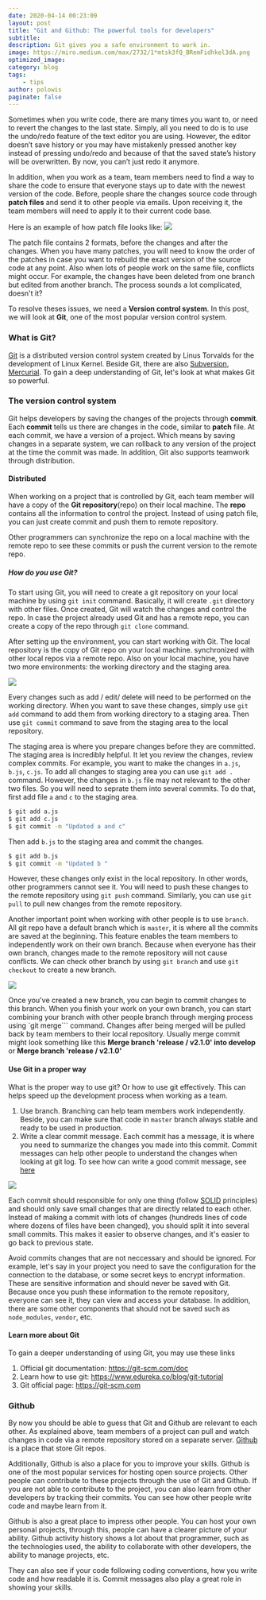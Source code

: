 ```yaml
---
date: 2020-04-14 00:23:09
layout: post
title: "Git and Github: The powerful tools for developers"
subtitle:
description: Git gives you a safe environment to work in.
image: https://miro.medium.com/max/2732/1*mtsk3fQ_BRemFidhkel3dA.png
optimized_image:
category: blog
tags:
    - tips
author: polowis
paginate: false
---
```

Sometimes when you write code, there are many times you want to, or need to revert the changes to the last state. Simply, all you need to do is to use the undo/redo feature of the text editor you are using. However, the editor doesn’t save history or you may have mistakenly pressed another key instead of pressing undo/redo and because of that the saved state’s history will be overwritten. By now, you can’t just redo it anymore. 

In addition, when you work as a team, team members need to find a way to share the code to ensure that everyone stays up to date with the newest version of the code. Before, people share the changes source code through **patch files** and send it to other people via emails. Upon receiving it, the team members will need to apply it to their current code base. 

Here is an example of how patch file looks like:
<img src="https://www.howtogeek.com/wp-content/uploads/2019/05/patch_12.png"/>

The patch file contains 2 formats, before the changes and after the changes. When you have many patches, you will need to know the order of the patches in case you want to rebuild the exact version of the source code at any point. Also when lots of people work on the same file, conflicts might occur. For example, the changes have been deleted from one branch but edited from another branch. The process sounds a lot complicated, doesn't it?

To resolve theses issues, we need a **Version control system**. In this post, we will look at **Git**, one of the most popular version control system. 


### What is Git?

[Git](https://git-scm.com) is a distributed version control system created by  Linus Torvalds for the development of Linux Kernel. Beside Git, there are also [Subversion](https://subversion.apache.org), [Mercurial](https://www.mercurial-scm.org). To gain a deep understanding of Git, let's look at what makes Git so powerful. 

### The version control system

Git helps developers by saving the changes of the projects through **commit**. Each **commit** tells us there are changes in the code, similar to **patch** file. At each commit, we have a version of a project. Which means by saving changes in a separate system, we can rollback to any version of the project at the time the commit was made. In addition, Git also supports teamwork through distribution.

#### Distributed

When working on a project that is controlled by Git, each team member will have a copy of the **Git repository**(repo) on their local machine. The **repo** contains all the information to control the project. Instead of using patch file, you can just create commit and push them to remote repository. 

Other programmers can synchronize the repo on a local machine with the remote repo to see these commits or push the current version to the remote repo.

##### How do you use Git?

To start using Git, you will need to create a git repository on your local machine by using ```git init``` command. Basically, it will create ```.git``` directory with other files. Once created, Git will watch the changes and control the repo. In case the project already used Git and has a remote repo, you can create a copy of the repo through ```git clone``` command.

After setting up the environment, you can start working with Git. The local repository is the copy of Git repo on your local machine. synchronized with other local repos via a remote repo. Also on your local machine, you have two more environments: the working directory and the staging area.

<img src="https://d1jnx9ba8s6j9r.cloudfront.net/blog/wp-content/uploads/2016/11/Git-Architechture-Git-Tutorial-Edureka-2-768x720.png">



Every changes such as add / edit/ delete will need to be performed on the working directory. When you want to save these changes, simply use ```git add``` command to add them from working directory to a staging area. Then use ```git commit``` command to save from the staging area to the local repository. 

The staging area is where you prepare changes before they are committed. The staging area is incredibly helpful. It let you review the changes, review complex commits. For example, you want to make the changes in ```a.js```, ```b.js```, ```c.js```. To add all changes to staging area you can use ```git add .``` command. However, the changes in ```b.js``` file may not relevant to the other two files. So you will need to seprate them into several commits. To do that, first add file ```a``` and ```c``` to the staging area. 

```bash
$ git add a.js
$ git add c.js
$ git commit -m "Updated a and c"
```

Then add ```b.js``` to the staging area and commit the changes. 

```bash
$ git add b.js
$ git commit -m "Updated b "
```

However, these changes only exist in the local repository. In other words, other programmers cannot see it. You will need to push these changes to the remote repository using ```git push``` command. Similarly, you can use ```git pull``` to pull new changes from the remote repository. 

Another important point when working with other people is to use ```branch```. All git repo have a default branch which is ```master```, it is where all the commits are saved at the beginning. This feature enables the team members to independently work on their own branch. Because when everyone has their own branch, changes made to the remote repository will not cause conflicts. We can check other branch by using ```git branch``` and use ```git checkout``` to create a new branch. 

<img src="https://res.cloudinary.com/practicaldev/image/fetch/s--HONWfz3J--/c_limit%2Cf_auto%2Cfl_progressive%2Cq_auto%2Cw_880/https://storage.kraken.io/kk8yWPxzXVfBD3654oMN/f16f8fab3708f8cc7a3c05ffe237d87d/git-merge-fast-forward.png">

Once you've created a new branch, you can begin to commit changes to this branch. When you finish your work on your own branch, you can start combining your branch with other people branch through merging process using `git merge``` command. Changes after being merged will be pulled back by team members to their local repository. Usually merge commit might look something like this **Merge branch 'release / v2.1.0' into develop** or **Merge branch 'release / v2.1.0'**


#### Use Git in a proper way

What is the proper way to use git? Or how to use git effectively. This can helps speed up the development process when working as a team.

1. Use branch. Branching can help team members work independently. Beside, you can make sure that code in ```master``` branch always stable and ready to be used in production. 
2. Write a clear commit message. Each commit has a message, it is where you need to summarize the changes you made into this commit. Commit messages can help other people to understand the changes when looking at git log. To see how can write a good commit message, see [here](https://www.conventionalcommits.org/en/v1.0.0-beta.4/)

<img src="https://d1jnx9ba8s6j9r.cloudfront.net/blog/wp-content/uploads/2019/07/it-log-show-linear-break-oneline.png">

Each commit should responsible for only one thing (follow [SOLID](https://itnext.io/solid-principles-explanation-and-examples-715b975dcad4?gi=699e67c995b7) principles) and should only save small changes that are directly related to each other. Instead of making a commit with lots of changes (hundreds lines of code where dozens of files have been changed), you should split it into several small commits. This makes it easier to observe changes, and it's easier to go back to previous state.

Avoid commits changes that are not neccessary and should be ignored. For example, let's say in your project you need to save the configuration for the connection to the database, or some secret keys to encrypt information. These are sensitive information and should never be saved with Git. Because once you push these information to the remote repository, everyone can see it, they can view and access your database. In addition, there are some other components that should not be saved such as ```node_modules```, ```vendor```, etc.

#### Learn more about Git
To gain a deeper understanding of using Git, you may use these links

1. Official git documentation: <https://git-scm.com/doc>
2. Learn how to use git: <https://www.edureka.co/blog/git-tutorial>
3. Git official page: <https://git-scm.com>


### Github

By now you should be able to guess that Git and Github are relevant to each other. As explained above, team members of a project can pull and watch changes in code via a remote repository stored on a separate server. [Github](https://github.com) is a place that store Git repos. 

Additionally, Github is also a place for you to improve your skills. Github is one of the most popular services for hosting open source projects. Other people can contribute to these projects through the use of Git and Github. If you are not able to contribute to the project, you can also learn from other developers by tracking their commits. You can see how other people write code and maybe learn from it. 

Github is also a great place to impress other people. You can host your own personal projects, through this, people can have a clearer picture of your ability. Github activity history shows a lot about that programmer, such as the technologies used, the ability to collaborate with other developers, the ability to manage projects, etc.

They can also see if your code following coding conventions, how you write code and how readable it is. Commit messages also play a great role in showing your skills. 




